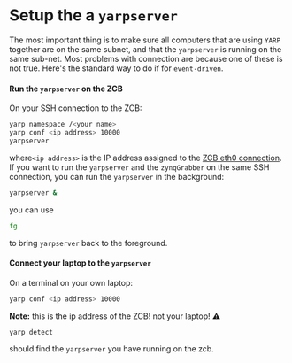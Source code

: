 # Setup the a `yarpserver`

The most important thing is to make sure all computers that are using `YARP` together are on the same subnet, and that the `yarpserver` is running on the same sub-net. Most problems with connection are because one of these is not true. Here's the standard way to do if for `event-driven`.

#### Run the `yarpserver` on the ZCB

On your SSH connection to the ZCB:
```bash
yarp namespace /<your name>
yarp conf <ip address> 10000
yarpserver
```
where`<ip address>` is the IP address assigned to the [ZCB eth0 connection](connect_to_zcb.md). 
If you want to run the `yarpserver` and the `zynqGrabber` on the same SSH connection, you can run the `yarpserver` in the background:
```bash
yarpserver &
```
you can use
```bash
fg
```
to bring `yarpserver` back to the foreground.

#### Connect your laptop to the `yarpserver`

On a terminal on your own laptop:
```bash
yarp conf <ip address> 10000
```
**Note:** this is the ip address of the ZCB! not your laptop! :warning:
```bash
yarp detect
```
should find the `yarpserver` you have running on the zcb.